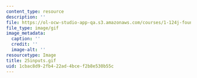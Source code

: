 ```yaml
---
content_type: resource
description: ''
file: https://ol-ocw-studio-app-qa.s3.amazonaws.com/courses/1-124j-foundations-of-software-engineering-fall-2000/1cbac8d92fb422ad4bcef2b8e530b55c_25inputs.gif
file_type: image/gif
image_metadata:
  caption: ''
  credit: ''
  image-alt: ''
resourcetype: Image
title: 25inputs.gif
uid: 1cbac8d9-2fb4-22ad-4bce-f2b8e530b55c
---
```

